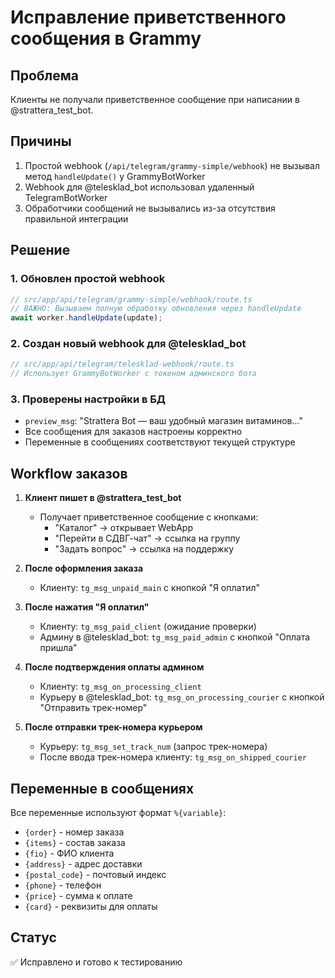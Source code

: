 # Исправление приветственного сообщения в Grammy

## Проблема
Клиенты не получали приветственное сообщение при написании в @strattera_test_bot.

## Причины
1. Простой webhook (`/api/telegram/grammy-simple/webhook`) не вызывал метод `handleUpdate()` у GrammyBotWorker
2. Webhook для @telesklad_bot использовал удаленный TelegramBotWorker
3. Обработчики сообщений не вызывались из-за отсутствия правильной интеграции

## Решение

### 1. Обновлен простой webhook
```typescript
// src/app/api/telegram/grammy-simple/webhook/route.ts
// ВАЖНО: Вызываем полную обработку обновления через handleUpdate
await worker.handleUpdate(update);
```

### 2. Создан новый webhook для @telesklad_bot
```typescript
// src/app/api/telegram/telesklad-webhook/route.ts
// Использует GrammyBotWorker с токеном админского бота
```

### 3. Проверены настройки в БД
- `preview_msg`: "Strattera Bot — ваш удобный магазин витаминов..."
- Все сообщения для заказов настроены корректно
- Переменные в сообщениях соответствуют текущей структуре

## Workflow заказов

1. **Клиент пишет в @strattera_test_bot**
   - Получает приветственное сообщение с кнопками:
     - "Каталог" → открывает WebApp
     - "Перейти в СДВГ-чат" → ссылка на группу
     - "Задать вопрос" → ссылка на поддержку

2. **После оформления заказа**
   - Клиенту: `tg_msg_unpaid_main` с кнопкой "Я оплатил"
   
3. **После нажатия "Я оплатил"**
   - Клиенту: `tg_msg_paid_client` (ожидание проверки)
   - Админу в @telesklad_bot: `tg_msg_paid_admin` с кнопкой "Оплата пришла"

4. **После подтверждения оплаты админом**
   - Клиенту: `tg_msg_on_processing_client`
   - Курьеру в @telesklad_bot: `tg_msg_on_processing_courier` с кнопкой "Отправить трек-номер"

5. **После отправки трек-номера курьером**
   - Курьеру: `tg_msg_set_track_num` (запрос трек-номера)
   - После ввода трек-номера клиенту: `tg_msg_on_shipped_courier`

## Переменные в сообщениях

Все переменные используют формат `%{variable}`:
- `{order}` - номер заказа
- `{items}` - состав заказа
- `{fio}` - ФИО клиента
- `{address}` - адрес доставки
- `{postal_code}` - почтовый индекс
- `{phone}` - телефон
- `{price}` - сумма к оплате
- `{card}` - реквизиты для оплаты

## Статус
✅ Исправлено и готово к тестированию
